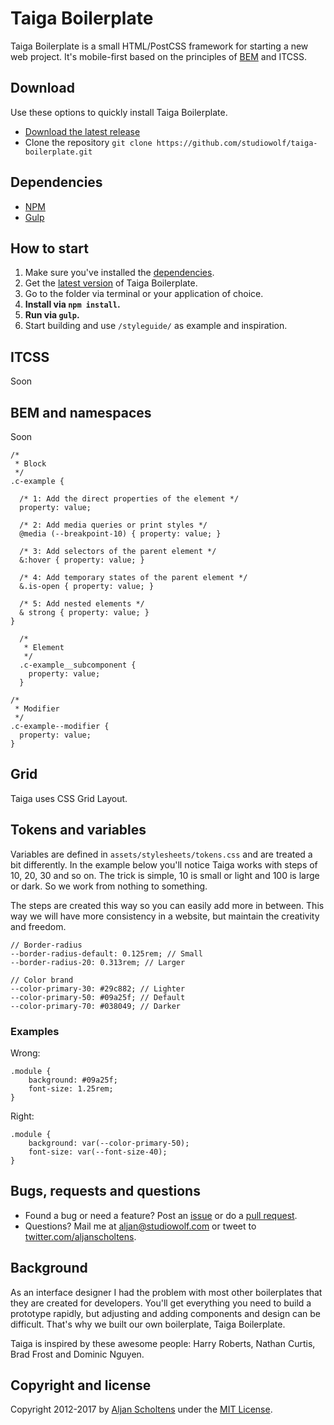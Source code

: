 # Taiga Boilerplate

Taiga Boilerplate is a small HTML/PostCSS framework for starting a new web project.
It's mobile-first based on the principles of [BEM](http://bem.info) and ITCSS.

## Download

Use these options to quickly install Taiga Boilerplate.

- [Download the latest release](https://github.com/studiowolf/taiga-boilerplate/archive/master.zip)
- Clone the repository `git clone https://github.com/studiowolf/taiga-boilerplate.git`

## Dependencies

- [NPM](#)
- [Gulp](#)

## How to start

1. Make sure you've installed the [dependencies](#dependencies).
2. Get the [latest version](#download) of Taiga Boilerplate.
3. Go to the folder via terminal or your application of choice.
4. **Install via `npm install`.**
5. **Run via `gulp`.**
6. Start building and use `/styleguide/` as example and inspiration.

## ITCSS

Soon

## BEM and namespaces

Soon

```
/*
 * Block
 */
.c-example {

  /* 1: Add the direct properties of the element */
  property: value;

  /* 2: Add media queries or print styles */
  @media (--breakpoint-10) { property: value; }

  /* 3: Add selectors of the parent element */
  &:hover { property: value; }

  /* 4: Add temporary states of the parent element */
  &.is-open { property: value; }

  /* 5: Add nested elements */
  & strong { property: value; }
}

  /*
   * Element
   */
  .c-example__subcomponent {
    property: value;
  }

/*
 * Modifier
 */
.c-example--modifier {
  property: value;
}

```

## Grid

Taiga uses CSS Grid Layout.

## Tokens and variables

Variables are defined in `assets/stylesheets/tokens.css` and are treated a bit differently.
In the example below you'll notice Taiga works with steps of 10, 20, 30 and so on. The trick is simple, 10 is small or light and 100 is large or dark. So we work from nothing to something.

The steps are created this way so you can easily add more in between. This way we will have more consistency in a website, but maintain the creativity and freedom.

```
// Border-radius
--border-radius-default: 0.125rem; // Small
--border-radius-20: 0.313rem; // Larger

// Color brand
--color-primary-30: #29c882; // Lighter
--color-primary-50: #09a25f; // Default
--color-primary-70: #038049; // Darker
```

### Examples

Wrong:
```
.module {
    background: #09a25f;
    font-size: 1.25rem;
}
```

Right:
```
.module {
    background: var(--color-primary-50);
    font-size: var(--font-size-40);
}
```

## Bugs, requests and questions

- Found a bug or need a feature? Post an [issue](https://github.com/studiowolf/taiga-boilerplate/issues/new) or do a [pull request](https://github.com/studiowolf/taiga-boilerplate/pulls).
- Questions? Mail me at [aljan@studiowolf.com](mailto:aljan@studiowolf.com) or tweet to [twitter.com/aljanscholtens](http://twitter.com/aljanscholtens).

## Background

As an interface designer I had the problem with most other boilerplates that they are created for developers.
You'll get everything you need to build a prototype rapidly, but adjusting and adding components and design can be difficult. That's why we built our own boilerplate, Taiga Boilerplate.

Taiga is inspired by these awesome people: Harry Roberts, Nathan Curtis, Brad Frost and Dominic Nguyen.

## Copyright and license

Copyright 2012-2017 by [Aljan Scholtens](http://aljanscholtens.nl) under the [MIT License](LICENSE).
